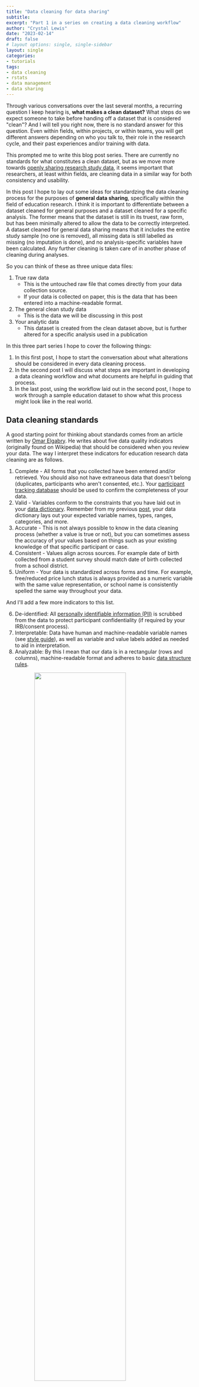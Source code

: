 ```yaml
---
title: "Data cleaning for data sharing"
subtitle: 
excerpt: "Part 1 in a series on creating a data cleaning workflow"
author: "Crystal Lewis"
date: "2023-02-14"
draft: false
# layout options: single, single-sidebar
layout: single
categories:
- tutorials
tags:
- data cleaning
- rstats
- data management
- data sharing 
---
```


Through various conversations over the last several months, a recurring question I keep hearing is, **what makes a clean dataset?** What steps do we expect someone to take before handing off a dataset that is considered "clean"? And I will tell you right now, there is no standard answer for this question. Even within fields, within projects, or within teams, you will get different answers depending on who you talk to, their role in the research cycle, and their past experiences and/or training with data.

This prompted me to write this blog post series. There are currently no standards for what constitutes a clean dataset, but as we move more towards [openly sharing research study data](https://www.whitehouse.gov/ostp/news-updates/2022/08/25/ostp-issues-guidance-to-make-federally-funded-research-freely-available-without-delay/), it seems important that researchers, at least within fields, are cleaning data in a similar way for both consistency and usability. 

In this post I hope to lay out some ideas for standardzing the data cleaning process for the purposes of **general data sharing**, specifically within the field of education research. I think it is important to differentiate between a dataset cleaned for general purposes and a dataset cleaned for a specific analysis. The former means that the dataset is still in its truest, raw form, but has been minimally altered to allow the data to be correctly interpreted. A dataset cleaned for general data sharing means that it includes the entire study sample (no one is removed), all missing data is still labelled as missing (no imputation is done), and no analysis-specific variables have been calculated. Any further cleaning is taken care of in another phase of cleaning during analyses. 

So you can think of these as three unique data files: 

1. True raw data
    - This is the untouched raw file that comes directly from your data collection source.
    - If your data is collected on paper, this is the data that has been entered into a machine-readable format.
2. The general clean study data
    - This is the data we will be discussing in this post
3. Your analytic data
    - This dataset is created from the clean dataset above, but is further altered for a specific analysis used in a publication

In this three part series I hope to cover the following things:
1. In this first post, I hope to start the conversation about what alterations should be considered in every data cleaning process.
2. In the second post I will discuss what steps are important in developing a data cleaning workflow and what documents are helpful in guiding that process.
2. In the last post, using the workflow laid out in the second post, I hope to work through a sample education dataset to show what this process might look like in the real world.

## Data cleaning standards

A good starting point for thinking about standards comes from an article written by [Omar Elgabry](https://towardsdatascience.com/the-ultimate-guide-to-data-cleaning-3969843991d4). He writes about five data quality indicators (originally found on Wikipedia) that should be considered when you review your data. The way I interpret these indicators for education research data cleaning are as follows.

1. Complete - All forms that you collected have been entered and/or retrieved. You should also not have extraneous data that doesn't belong (duplicates, participants who aren't consented, etc.). Your [participant tracking database](https://cghlewis.github.io/mpsi-data-training/training_2.html#Participant_Database) should be used to confirm the completeness of your data.
2. Valid - Variables conform to the constraints that you have laid out in your [data dictionary](https://datamgmtinedresearch.com/documentation.html#data-dictionary). Remember from my previous [post](https://cghlewis.com/blog/data_dictionary/), your data dictionary lays out your expected variable names, types, ranges, categories, and more.
3. Accurate - This is not always possible to know in the data cleaning process (whether a value is true or not), but you can sometimes assess the accuracy of your values based on things such as your existing knowledge of that specific participant or case.
4. Consistent - Values align across sources. For example date of birth collected from a student survey should match date of birth collected from a school district.
5. Uniform - Your data is standardized across forms and time. For example, free/reduced price lunch status is always provided as a numeric variable with the same value representation, or school name is consistently spelled the same way throughout your data.

And I'll add a few more indicators to this list.

6. De-identified: All [personally identifiable information (PII)](https://medium.com/@searchbug/personally-identifiable-information-pii-your-guide-to-pii-compliance-3156874818a4) is scrubbed from the data to protect participant confidentiality (if required by your IRB/consent process).
7. Interpretable: Data have human and machine-readable variable names (see [style guide](https://cghlewis.github.io/mpsi-data-training/training_3.html)), as well as variable and value labels added as needed to aid in interpretation.
8. Analyzable: By this I mean that our data is in a rectangular (rows and columns), machine-readable format and adheres to basic [data structure rules](https://datamgmtinedresearch.com/data-structure.html#dataset-organization-rules).

<img src="img/rowcol.PNG" width="70%" style="display: block; margin: auto;" />

## Data cleaning checklist

Based on the standards above, I think there are several steps that can be added to a checklist to guide researchers in their data cleaning process. These steps, although very general here, once elaborated on for your specific data can help you produce data that is cleaned in a consistent and standardized manner within and across projects, and even across the field.

While the order of the steps are fluid and can be moved around as needed, the one step that should never be rearranged is step #1. Without reviewing your data first, you may possibly waste hours of time cleaning data only to learn later that participants are missing, your data is not organized as expected, or possibly that you are even working with the wrong data.

1. Review data
1. Adjust number of cases
1. De-identify data
1. Drop any irrelevant columns
1. Split columns as needed
1. Rename variables
1. Transform/normalize variables
1. Standardize variables
1. Update any variable types as needed
1. Recode variables
1. Construct any necessary variables
1. Add missing values as needed
1. Add metadata as needed
1. Validate data
1. Merge and/or append data as needed
1. Transform data as needed 

Let's review each step above.

First, you are going to access your raw data. If you use code to clean your data, this may look like reading one, or multiple files, into a statistical program. If you manually clean your data, you should make a copy of the raw data file, never alter the raw data itself. Next:

1. Review your raw data
    - Check your number of cases (rows) against your participant tracking database
      - Does the N in your participant tracking database match the N in your dataset?
    - Check your number of variables (columns) against your data dictionary? 
      - Does the number of variables in your data dictionary match the number of variables in your dataset?
      - Are the variable types and values as expected?

![](img/review2.PNG)

2. Adjust number of cases
    - Remove duplicate cases
      - First, make sure your duplicates are true duplicates (not incorrectly assigned names or IDs)
      - If you have true duplicates (participants who completed a form more than once or their data was entered more than once), duplicates will need to be removed
        - Follow the decisions made in your [protocol](https://datamgmtinedresearch.com/documentation.html#research-protocol) to ensure you are removing duplicates consistently
    - Add missing cases
      - If cases are marked as complete in your tracking database but data is missing, search for missing forms and add them to your data
    - Remove participants who are not part of your study/not consented
3. De-identify data
    - If your data does not already contain your assigned study IDs, replace all PII in your data with study IDs using a roster from your participant tracking database

![](img/de-identify.PNG)

4. Drop any irrelevant columns not included in your data dictionary
    - Here you can think of examples such as the metadata collected by Qualtrics. These columns may be completely irrelevant to your study and unnecessary for data sharing.
5. Split columns as needed
    - As discussed in the paper ["Data Organization in Spreadsheets"](https://www.tandfonline.com/doi/full/10.1080/00031305.2017.1375989), this refers to the data organization rule of "put just one thing in a cell".

<img src="img/split.PNG" width="50%" style="display: block; margin: auto;" />

6. Rename variables
    - Rename variables to correspond with the names provided in your data dictionary  
7. Transform/normalize variables
    - Compare the variable types in your raw data to the variable types you expected in your data dictionary. Do they align? If no, why? It may be that you need to remove any unexpected characters such as `$` or `%` that are preventing your variables from being a numeric type. Or it could be accidentally inserted white space or letters into your variable. 

<img src="img/normalize.PNG" width="35%" style="display: block; margin: auto;" />

8. Standardize variables
    - Make sure all of your variables are measured the same way within your dataset and the same way across time
    - This may involve rescaling variables
      - Ex: age measured in months in wave 1 and age measured in years in wave 2 would need to be rescaled
    - Or it may mean collapsing open-ended categories of variables

<img src="img/standard.PNG" width="35%" style="display: block; margin: auto;" />

9. Update any variable types as needed
    - After normalizing and standardizing variables above, you can now convert variable types as needed (for example convert a string to numeric)
10. Recode variables
    - If your categorical values are not coded as expected or if your categorical variables are not coded consistently across time, you can recode those here
    - This also includes [recoding implict values, explicitly](https://datamgmtinedresearch.com/data-structure.html#dataset-organization-rules)
      - For example if an NA value is implied to be 0, recode them to 0
    - You can also recode any variables as planned in your data dictionary (for example a reverse coded item)

<img src="img/recode.PNG" width="35%" style="display: block; margin: auto;" />

11. Construct any necessary variables
    - This is not the time to construct one-off analysis specific variables. This is the time to create/calculate variables that should always be a part of the core study dataset. This includes things such as:
      - cohort
      - time
      - treatment
      - variables calculated to remove identifiers (ex: age calculated so that date of birth can be removed)
      - any measure summary scores that you prefer are added to the study data
12. Add missing values as needed
    - You hopefully have a missing data schema already created and added to documents such as your style guide and your data dictionary. Assign missing data values consistently to all variables based on your documentation
      - Ex: -99 = skipped, -98 = not applicable
13. Add metadata as needed
    - While interoperable file types such as .csv files are highly recommended, I still think it can be extremely helpful to create another copy of your clean data in a format that allows for embedded metadata, such as .sav files. These file types allow you to embed variable and value labels that can be very handy for a data user. This can be especially helpful if you plan to export your variables with numeric values (ex: numeric values (1/0), rather than text values (yes/no)). In this case, rather than having to flip back and forth between a file and a data dictionary to interpret values, users can review information about the variables within the file itself.
14. Data validation
    - At minimum this step should be added to the end of your data cleaning process, but at best, you should be checking and validating every one of your transformations along the way as well.
      - Below is a sampling of checks you should complete during your validation process (using your data dictionary as your source of truth):
        1. Values out of range
        2. Variable types not as expected
        3. Missing columns
        4. Duplicate cases/missing cases
        5. Invalid study IDs
        6. Cross checks for impossible values
            - Ex: Compare age and grade level
        7. Cross checks for consistency
            - Ex: Grade level in one file and grade level in another file
      - If during your validation process you find errors that were caused by your cleaning process, correct the errors and re-run your validation to ensure errors were corrected
      - If you find true values that are inaccurate or out of range, you will need to make a personal decision on how to deal with those. Just make sure your decisions are documented.
        - For instance, you could leave the data as is, make a note of the out of range values in documentation, and allow future researchers to deal with those values during the analysis process. 
        - Or you could choose a value (ex: -90 = inaccurate value) to recode those values to.
        - Or if you find inconsistencies across different sources, you could choose one form as your source of truth and recode values based on that form.

These last two steps are not necessarily data cleaning steps, but are additional transformations that can be performed to allow you to structure your data for more user-friendly data sharing.  

14. Merge and/or append data as needed
    - In this step you can merge or append forms within or across time
    - Merging is joining forms horizontally (linking by a unique identifier). Appending is joining forms vertically, stacking forms on one another, joined by unique variable names.
    - Again do validation checks here
      - Do you have the correct number of rows and columns after the merge/append?
15. Transform data as needed
    - There are various reasons to store data in [long format or wide format](https://datamgmtinedresearch.com/data-structure.html#structure). Here you can restructure data as needed.

![](img/restructure.PNG)

The last step of your cleaning process will be to export your clean data. How you export your data and the file type you export to is up to the researcher. As I mentioned above, it can be helfpul to export to more than one file type (for example a .csv and a .sav file). You can even export the .csv using the text response values (ex: yes/no) while exporting the .sav using the numeric values (1/0) with embedded metadata. No matter how you export, it is crucial to always include documentation alongside your data to allow users to correctly interpret the information.

## Review

So to wrap this post up, what should we expect from clean data for the purposes of general data sharing?

1. We should expect the data to be complete
    - No missing cases, no additional cases. Only study sample cases.
2. We should expect that the information in our data should align with the information in our data dictionary.
    - This means that we have the same number of variables across both files and that variable types, ranges, and categories match across both files
    - Those variables should be structured uniformly and consistently
3. The data should be de-identified
    - If de-identification is a requirement of our IRB/consent, then there should be no remaining PII in our data
      - Note that we did not talk about more involved de-identification methods for the purpose of public data sharing here. That requires a deeper conversation. But you can read more about those methods [here](https://www.povertyactionlab.org/sites/default/files/research-resources/J-PAL-guide-to-deidentifying-data.pdf).
4. The data should be in a human and machine-readable, analyzable format
    - In a rectangular format with well-named variables (and metadata added if possible)
5. And last, the data should be accurate to the best of our knowledge

With all of this said, this set of standards and data cleaning steps are still my opinion and are based on my personal experiences. Having been a data manager for almost 10 years now, what I have outlined provides a general overview of what I personally consider for every single dataset that I clean. And as a data manager, I never have a specific analysis in mind. My goal is to make a general dataset that can be shared with any future user. I always welcome opinions and/or ideas of things that should be added to or removed from this list. Please share your thoughts in the comments below! You can also read more about other ideas around data cleaning here:

- [How to Share Data for Collaboration](https://www.ncbi.nlm.nih.gov/pmc/articles/PMC7518408/)  
- [The Basics of Data Management](https://figshare.com/articles/preprint/The_Basics_of_Data_Management/13215350/1)  
- [Six Data Cleaning Checks](http://evalu-ate.org/blog/hubbard-sep2016/)  
- [Data Organization in Spreadsheets](https://www.tandfonline.com/doi/full/10.1080/00031305.2017.1375989)  
- [Data Cleaning Principles](https://kbroman.org/Talk_DataCleaning/data_cleaning_notes.pdf)  

In the next post we will dive into my next question, how do we integrate these standards into a data cleaning workflow?
